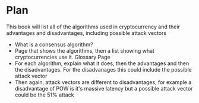 # Plan



This book will list all of the algorithms used in cryptocurrency and their advantages and disadvantages, including possible attack vectors

* What is a consensus algorithm?
* Page that shows the algorithms, then a list showing what cryptocurrencies use it. Glossary Page
* For each algorithm, explain what it does, then the advantages and then the disadvantages. For the disadvanages this could include the possible attack vector
* Then again, attack vectors are different to disadvantages, for example a disadvantage of POW is it's massive latency but a possible attack vector could be the 51% attack



